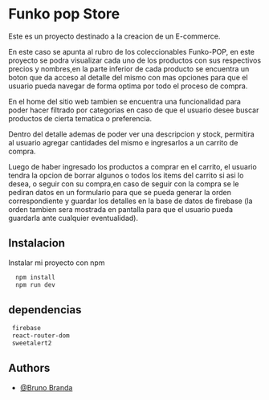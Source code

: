 <!-- # React + Vite

This template provides a minimal setup to get React working in Vite with HMR and some ESLint rules.

Currently, two official plugins are available:

- [@vitejs/plugin-react](https://github.com/vitejs/vite-plugin-react/blob/main/packages/plugin-react/README.md) uses [Babel](https://babeljs.io/) for Fast Refresh
- [@vitejs/plugin-react-swc](https://github.com/vitejs/vite-plugin-react-swc) uses [SWC](https://swc.rs/) for Fast Refresh -->


# Funko pop Store

Este es un proyecto destinado a la creacion de un E-commerce.

En este caso se apunta al rubro de los coleccionables Funko-POP, en este proyecto se podra visualizar cada uno de los productos con sus respectivos precios y nombres,en la parte inferior de cada producto se encuentra un boton que da acceso al detalle del mismo con mas opciones para que el usuario pueda navegar de forma optima por todo el proceso de compra.

En el home del sitio web tambien se encuentra una funcionalidad para poder hacer filtrado por categorias en caso de que el usuario desee buscar productos de cierta tematica o preferencia.


Dentro del detalle ademas de poder ver una descripcion y stock, permitira al usuario agregar cantidades del mismo e ingresarlos a un carrito de compra.


Luego de haber ingresado los productos a comprar en el carrito, el usuario tendra la opcion de borrar algunos o todos los items del carrito si asi lo desea, o seguir con su compra,en caso de seguir con la compra se le pediran datos en un formulario para que se pueda generar la orden correspondiente y guardar los detalles en la base de datos de firebase (la orden tambien sera mostrada en pantalla para que el usuario pueda guardarla ante cualquier eventualidad).



## Instalacion

Instalar mi proyecto con npm

```bash
  npm install 
  npm run dev
```
    

## dependencias

```bash
 firebase
 react-router-dom
 sweetalert2
```



## Authors

- [@Bruno Branda](https://github.com/Bruno199006)

